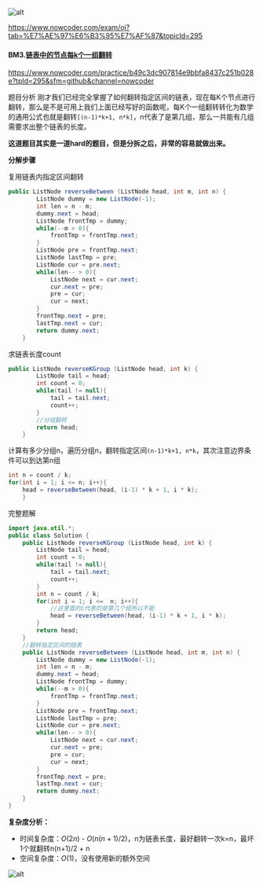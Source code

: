 ![alt](https://uploadfiles.nowcoder.com/bm/top101-head.jpg)

https://www.nowcoder.com/exam/oj?tab=%E7%AE%97%E6%B3%95%E7%AF%87&topicId=295

#### BM3.[链表中的节点每k个一组翻转](https://www.nowcoder.com/practice/b49c3dc907814e9bbfa8437c251b028e?tpId=295&sfm=github&channel=nowcoder)

https://www.nowcoder.com/practice/b49c3dc907814e9bbfa8437c251b028e?tpId=295&sfm=github&channel=nowcoder

题目分析
刚才我们已经完全掌握了如何翻转指定区间的链表，现在每K个节点进行翻转，那么是不是可用上我们上面已经写好的函数呢，每K个一组翻转转化为数学的通用公式也就是翻转`[(n-1)*k+1, n*k]`，n代表了是第几组，那么一共能有几组需要求出整个链表的长度。

**这道题目其实是一道hard的题目，但是分拆之后，非常的容易就做出来。**

**分解步骤**

复用链表内指定区间翻转

```java
public ListNode reverseBetween (ListNode head, int m, int n) {
        ListNode dummy = new ListNode(-1);
        int len = n - m;
        dummy.next = head;
        ListNode frontTmp = dummy;
        while(--m > 0){
            frontTmp = frontTmp.next;
        }
        ListNode pre = frontTmp.next;
        ListNode lastTmp = pre;
        ListNode cur = pre.next;
        while(len-- > 0){
            ListNode next = cur.next;
            cur.next = pre;
            pre = cur;
            cur = next;
        }
        frontTmp.next = pre;
        lastTmp.next = cur;
        return dummy.next;
    }
```

求链表长度count

```java
public ListNode reverseKGroup (ListNode head, int k) {
        ListNode tail = head;
        int count = 0;
        while(tail != null){
            tail = tail.next;
            count++;
        }
        //分组翻转
        return head;
    }
```

计算有多少分组n，遍历分组n，翻转指定区间`(n-1)*k+1, n*k`，其次注意边界条件可以到达第n组

```java
int n = count / k;
for(int i = 1; i <= n; i++){
    head = reverseBetween(head, (i-1) * k + 1, i * k);
    }
```

完整题解

```java
import java.util.*;
public class Solution {
    public ListNode reverseKGroup (ListNode head, int k) {
        ListNode tail = head;
        int count = 0;
        while(tail != null){
            tail = tail.next;
            count++;
        }
        int n = count / k;
        for(int i = 1; i <=  n; i++){
            //这里面的i代表的是第几个组所以不能
            head = reverseBetween(head, (i-1) * k + 1, i * k);
        }
        return head;
    }
    //翻转指定区间的链表
    public ListNode reverseBetween (ListNode head, int m, int n) {
        ListNode dummy = new ListNode(-1);
        int len = n - m;
        dummy.next = head;
        ListNode frontTmp = dummy;
        while(--m > 0){
            frontTmp = frontTmp.next;
        }
        ListNode pre = frontTmp.next;
        ListNode lastTmp = pre;
        ListNode cur = pre.next;
        while(len-- > 0){
            ListNode next = cur.next;
            cur.next = pre;
            pre = cur;
            cur = next;
        }
        frontTmp.next = pre;
        lastTmp.next = cur;
        return dummy.next;
    }
}

```

**复杂度分析：**

- 时间复杂度：$O(2n)$ - $O(n(n+1)/2)$，n为链表长度，最好翻转一次k=n，最坏1个就翻转n(n+1)/2 + n
- 空间复杂度：$O(1)$，没有使用新的额外空间

![alt](https://uploadfiles.nowcoder.com/bm/top101-tail.jpg)